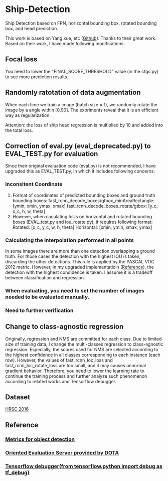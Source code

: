 # Ship-Detection
Ship Detection based on FPN, horizontal bounding box, rotated bounding box, and head prediction.

This work is based on Yang xue, etc ([Github](https://github.com/yangxue0827/R2CNN_HEAD_FPN_Tensorflow)). Thanks to their great work. Based on their work, I have made following modifications:

## Focal loss

You need to lower the "FINAL_SCORE_THRESHOLD" value (in the cfgs.py) to see more prediction results.

## Randomly ratotation of data augmentation

When each time we train a image (batch size = 1), we randomly rotate the image by a angle within [0,90]. The expriments reveal that it is an efficient way as regularization.

Attention: the loss of ship head regression is multiplied by 10 and added into the total loss.

## Correction of eval.py (eval_deprecated.py) to EVAL_TEST.py for evaluation

Since their original evaluation code (eval.py) is not recommended, I have upgraded this as EVAL_TEST.py, in which it includes following concerns:

### Inconsitent Coordinate

1. Format of coordinates of predicted bounding boxes and ground truth bounding boxes:
	fast_rcnn_decode_boxes/gtbox_minAreaRectangle: [ymin, xmin, ymax, xmax]
	fast_rcnn_decode_boxes_rotate/gtbox: [y_c, x_c, h, w, theta]
2. However, when caculating IoUs on horizontal and rotated bounding boxes (EVAL_test.py and iou_rotate.py), it requires following format:
	Rotated: [x_c, y_c, w, h, theta]
	Horizontal: [xmin, ymin, xmax, ymax]

### Calculating the interpolation performed in all points

In some images there are more than one detection overlapping a ground truth. For those cases the detection with the highest IOU is taken, discarding the other detections. This rule is applied by the PASCAL VOC 2012 metric. However, in my upgraded implementatioin ([Reference](https://github.com/DetectionTeamUCAS/R2CNN_Faster-RCNN_Tensorflow)), the detection with the highest condidence is taken. I assume it is a tradeoff between classification and regression.

### When evaluating, you need to set the number of images needed to be evaluated manually.

### Need to further verification

## Change to class-agnostic regression

Originally, regression and NMS are committed for each class. Due to limited size of training data, I change the multi-classes regression to class-agnostic regression. Especially, the scores used for NMS are selected according to the highest confidence in all classes corresponding to each instance (each row). However, the values of fast_rcnn_loc_loss and fast_rcnn_loc_rotate_loss are too small, and it may causes unnormal gradient behavior. Therefore, you need to lower the learning rate to continue the training process and further analyze such phenomenon according to related works and Tensorflow debugger.

## Dataset

[HRSC 2016](https://sites.google.com/site/hrsc2016/home)

## Reference

### [Metrics for object detection](https://github.com/MonsterZhZh/Object-Detection-Metrics)

### [Oriented Evaluation Server provided by DOTA](https://github.com/CAPTAIN-WHU/DOTA_devkit)

### [Tensorflow debugger(from tensorflow.python import debug as tf_debug)](https://blog.csdn.net/qq_22291287/article/details/82712050)
